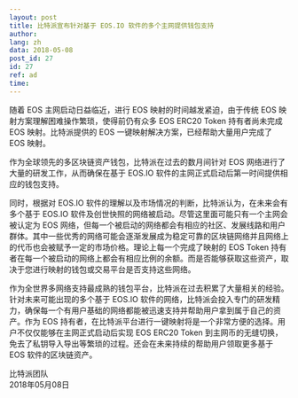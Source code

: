 ```yaml
---
layout: post
title: 比特派宣布针对基于 EOS.IO 软件的多个主网提供钱包支持 
author: 
lang: zh
data: 2018-05-08
post_id: 27
id: 27
ref: ad
time: 
---
```

 


随着 EOS 主网启动日益临近，进行 EOS 映射的时间越发紧迫，由于传统 EOS 映射方案理解困难操作繁琐，使得前仍有众多 EOS ERC20 Token 持有者尚未完成 EOS 映射。比特派提供的 EOS 一键映射解决方案，已经帮助大量用户完成了 EOS 映射。

 
作为全球领先的多区块链资产钱包，比特派在过去的数月间针对 EOS 网络进行了大量的研发工作，从而确保在基于 EOS.IO 软件的主网正式启动后第一时间提供相应的钱包支持。
 
同时，根据对 EOS.IO 软件的理解以及市场情况的判断，比特派认为，在未来会有多个基于 EOS.IO 软件及创世快照的网络被启动。尽管这里面可能只有一个主网会被认定为 EOS 网络，但每一个被启动的网络都会有相应的社区、发展线路和用户群体。其中一些优秀的网络可能会逐渐发展成为稳定可靠的区块链网络并且网络上的代币也会被赋予一定的市场价格。理论上每一个完成了映射的 EOS Token 持有者在每一个被启动的网络上都会有相应比例的余额。而是否能够获取这些资产，取决于您进行映射的钱包或交易平台是否支持这些网络。

 
作为全世界多网络支持最成熟的钱包平台，比特派在过去积累了大量相关的经验。针对未来可能出现的多个基于 EOS.IO 软件的网络，比特派会投入专门的研发精力，确保每一个有用户基础的网络都能被迅速支持并帮助用户拿到属于自己的资产。作为 EOS 持有者，在比特派平台进行一键映射将是一个非常方便的选择。用户不仅仅能够在主网正式启动后实现 EOS  ERC20 Token 到主网币的无缝切换，免去了私钥导入导出等繁琐的过程。还会在未来持续的帮助用户领取更多基于 EOS 软件的区块链资产。



比特派团队<br/>
2018年05月08日
